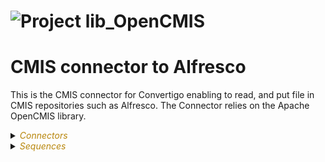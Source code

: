
# ![](https://github.com/convertigo/convertigo/blob/develop/engine/src/com/twinsoft/convertigo/beans/core/images/project_color_16x16.png?raw=true "Project") lib_OpenCMIS

# CMIS connector to Alfresco

This is the CMIS connector for Convertigo enabling to read, and put file in CMIS repositories such as Alfresco. The Connector relies on the Apache OpenCMIS library.


<details><summary><span style="color:DarkGoldenRod"><i>Connectors</i></span></summary><blockquote><p>


## ![](https://github.com/convertigo/convertigo/blob/develop/engine/src/com/twinsoft/convertigo/beans/connectors/images/sqlconnector_color_16x16.png?raw=true "SqlConnector") void

void connector, replace or don't use it

<details><summary><span style="color:DarkGoldenRod"><i>Transactions</i></span></summary><blockquote><p>


### ![](https://github.com/convertigo/convertigo/blob/develop/engine/src/com/twinsoft/convertigo/beans/transactions/images/sqltransaction_color_16x16.png?raw=true "SqlTransaction") void

does nothing
</p></blockquote></details>
</p></blockquote></details>

<details><summary><span style="color:DarkGoldenRod"><i>Sequences</i></span></summary><blockquote><p>


<details><summary><b>CheckConnect</b> : Check if the CMIS session is still alive</summary><blockquote><p>


## ![](https://github.com/convertigo/convertigo/blob/develop/engine/src/com/twinsoft/convertigo/beans/sequences/images/genericsequence_color_16x16.png?raw=true "GenericSequence") CheckConnect

Check if the CMIS session is still alive.

Will return isConnected true/false and the session name if available.
</p></blockquote></details>

<details><summary><b>Connect</b> : Has to be called before any other Sequence</summary><blockquote><p>


## ![](https://github.com/convertigo/convertigo/blob/develop/engine/src/com/twinsoft/convertigo/beans/sequences/images/genericsequence_color_16x16.png?raw=true "GenericSequence") Connect

Has to be called before any other Sequence. This will establish a Session between Convertigo and the Target CMIS (Alfresco). The session will be automatically held in the Convertigo Session.

Will return the list of folders of the users root Directory with folder name, id and folder path.



<span style="color:DarkGoldenRod">Variables</span>

<table>
<tr>
<th>
name
</th>
<th>
comment
</th>
</tr>
<tr>
<td>
<img src="https://github.com/convertigo/convertigo/blob/develop/engine/src/com/twinsoft/convertigo/beans/variables/images/variable_color_16x16.png?raw=true "  alt="RequestableVariable" >&nbsp;bindingType
</td>
<td>
Protocol used to communicate with a CMIS repository. By default, auto-detected with the url. Allowed values : AtomPub, Browser, auto.
</td>
</tr>
<tr>
<td>
<img src="https://github.com/convertigo/convertigo/blob/develop/engine/src/com/twinsoft/convertigo/beans/variables/images/variable_color_16x16.png?raw=true "  alt="RequestableVariable" >&nbsp;password
</td>
<td>
Password to access the CMIS
</td>
</tr>
<tr>
<td>
<img src="https://github.com/convertigo/convertigo/blob/develop/engine/src/com/twinsoft/convertigo/beans/variables/images/variable_color_16x16.png?raw=true "  alt="RequestableVariable" >&nbsp;repoID
</td>
<td>
The repository ID to access. use '-default-' for Alfresco
</td>
</tr>
<tr>
<td>
<img src="https://github.com/convertigo/convertigo/blob/develop/engine/src/com/twinsoft/convertigo/beans/variables/images/multivaluedvariable_color_16x16.png?raw=true "  alt="RequestableMultiValuedVariable" >&nbsp;session_parameters
</td>
<td>
The parameters added to the session creation. In the array, add a string formated like this : "key;value"
</td>
</tr>
<tr>
<td>
<img src="https://github.com/convertigo/convertigo/blob/develop/engine/src/com/twinsoft/convertigo/beans/variables/images/variable_color_16x16.png?raw=true "  alt="RequestableVariable" >&nbsp;url
</td>
<td>
Target CMIS URL, for example use http://localhost:8080/alfresco/api/-default-/public/cmis/versions/1.1/atom for Alfresco
</td>
</tr>
<tr>
<td>
<img src="https://github.com/convertigo/convertigo/blob/develop/engine/src/com/twinsoft/convertigo/beans/variables/images/variable_color_16x16.png?raw=true "  alt="RequestableVariable" >&nbsp;user
</td>
<td>
User name to acess the CMIS
</td>
</tr>
</table>

</p></blockquote></details>

<details><summary><b>GetFile</b> : Gets a file from CMIS repository</summary><blockquote><p>


## ![](https://github.com/convertigo/convertigo/blob/develop/engine/src/com/twinsoft/convertigo/beans/sequences/images/genericsequence_color_16x16.png?raw=true "GenericSequence") GetFile

Gets a file from CMIS repository. The file will be retrieved and saved in a temp directory. When you finish using this file you should delete it. The sequence will return the full path of the output file.


<span style="color:DarkGoldenRod">Variables</span>

<table>
<tr>
<th>
name
</th>
<th>
comment
</th>
</tr>
<tr>
<td>
<img src="https://github.com/convertigo/convertigo/blob/develop/engine/src/com/twinsoft/convertigo/beans/variables/images/variable_color_16x16.png?raw=true "  alt="RequestableVariable" >&nbsp;docID
</td>
<td>
CMIS ID of the file to retrieve. For example '30d4ef19-c3c2-4611-94ef-19c3c2e6114e'
</td>
</tr>
<tr>
<td>
<img src="https://github.com/convertigo/convertigo/blob/develop/engine/src/com/twinsoft/convertigo/beans/variables/images/variable_color_16x16.png?raw=true "  alt="RequestableVariable" >&nbsp;docPath
</td>
<td>
CMIS Path of the file to retrieve. For example '/MyFolder/Myfile.doc'
</td>
</tr>
</table>

</p></blockquote></details>

<details><summary><b>PersonalFiles</b> : Get user Personal Files folders from root folder</summary><blockquote><p>


## ![](https://github.com/convertigo/convertigo/blob/develop/engine/src/com/twinsoft/convertigo/beans/sequences/images/genericsequence_color_16x16.png?raw=true "GenericSequence") PersonalFiles

Get user Personal Files folders from root folder.
</p></blockquote></details>

<details><summary><b>PutFiles</b> : Puts a file in a CMIS repository</summary><blockquote><p>


## ![](https://github.com/convertigo/convertigo/blob/develop/engine/src/com/twinsoft/convertigo/beans/sequences/images/genericsequence_color_16x16.png?raw=true "GenericSequence") PutFiles

Puts a file in a CMIS repository. The Sequence will return the folder where the file has been placed.


<span style="color:DarkGoldenRod">Variables</span>

<table>
<tr>
<th>
name
</th>
<th>
comment
</th>
</tr>
<tr>
<td>
<img src="https://github.com/convertigo/convertigo/blob/develop/engine/src/com/twinsoft/convertigo/beans/variables/images/multivaluedvariable_color_16x16.png?raw=true "  alt="RequestableMultiValuedVariable" >&nbsp;fileNames
</td>
<td>
File names of the files to upload to CMIS. If none is provided, it will use the default file names from filePaths variable.
</td>
</tr>
<tr>
<td>
<img src="https://github.com/convertigo/convertigo/blob/develop/engine/src/com/twinsoft/convertigo/beans/variables/images/multivaluedvariable_color_16x16.png?raw=true "  alt="RequestableMultiValuedVariable" >&nbsp;filePaths
</td>
<td>
Full Paths of the files to upload to CMIS. 
</td>
</tr>
<tr>
<td>
<img src="https://github.com/convertigo/convertigo/blob/develop/engine/src/com/twinsoft/convertigo/beans/variables/images/variable_color_16x16.png?raw=true "  alt="RequestableVariable" >&nbsp;folderID
</td>
<td>
Target ID in the CMIS. For example '16cfc56d-eb6c-4420-8fc5-6deb6c0420c5'
</td>
</tr>
<tr>
<td>
<img src="https://github.com/convertigo/convertigo/blob/develop/engine/src/com/twinsoft/convertigo/beans/variables/images/variable_color_16x16.png?raw=true "  alt="RequestableVariable" >&nbsp;folderPath
</td>
<td>
Target path in the CMIS. For example '/MyFolder'
</td>
</tr>
<tr>
<td>
<img src="https://github.com/convertigo/convertigo/blob/develop/engine/src/com/twinsoft/convertigo/beans/variables/images/multivaluedvariable_color_16x16.png?raw=true "  alt="RequestableMultiValuedVariable" >&nbsp;properties
</td>
<td>
Properties list for the files. Each entry is a JSON object with the properties to set for the file.

<pre>
{
	name: property_name,
	value: property_value
}
</pre>
</td>
</tr>
</table>

</p></blockquote></details>
</p></blockquote></details>
